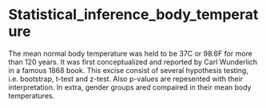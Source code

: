 # Statistical_inference_body_temperature
The mean normal body temperature was held to be 37C or 98.6F for more than 120 years.  It was first conceptualized and reported by Carl Wunderlich in a famous 1868 book.
This excise consist of several hypothesis testing, i.e. bootstrap, t-test and z-test. Also p-values are repesented with their interpretation.
In extra, gender groups ared compaired in their mean body temperatures.
